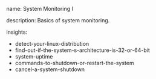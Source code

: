 name: System Monitoring I

description: Basics of system monitoring.

insights:

- detect-your-linux-distribution
- find-out-if-the-system-s-architecture-is-32-or-64-bit
- system-uptime
- commands-to-shutdown-or-restart-the-system
- cancel-a-system-shutdown
